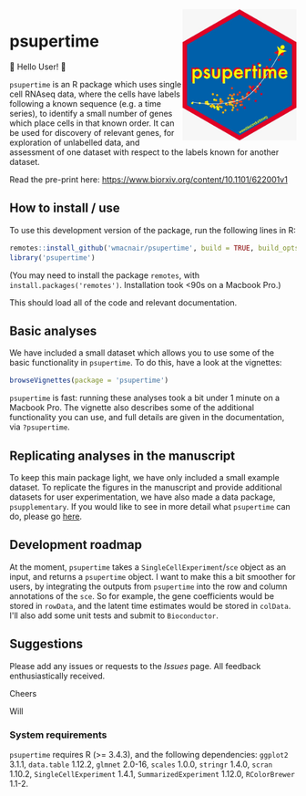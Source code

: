<img src="inst/extdata/psuper_sticker.jpeg" width="200" align="right"/> 

# psupertime

:wave: Hello User! :wave:

`psupertime` is an R package which uses single cell RNAseq data, where the cells have labels following a known sequence (e.g. a time series), to identify a small number of genes which place cells in that known order. It can be used for discovery of relevant genes, for exploration of unlabelled data, and assessment of one dataset with respect to the labels known for another dataset.

Read the pre-print here:
https://www.biorxiv.org/content/10.1101/622001v1

## How to install / use

To use this development version of the package, run the following lines in R:
```R
remotes::install_github('wmacnair/psupertime', build = TRUE, build_opts = c("--no-resave-data", "--no-manual"))
library('psupertime')
```
(You may need to install the package `remotes`, with `install.packages('remotes')`. Installation took <90s on a Macbook Pro.)

This should load all of the code and relevant documentation. 

## Basic analyses

We have included a small dataset which allows you to use some of the basic functionality in `psupertime`. To do this, have a look at the vignettes:
```R
browseVignettes(package = 'psupertime')
```
`psupertime` is fast: running these analyses took a bit under 1 minute on a Macbook Pro. 
The vignette also describes some of the additional functionality you can use, and full details are given in the documentation, via ```?psupertime```.


## Replicating analyses in the manuscript

To keep this main package light, we have only included a small example dataset. To replicate the figures in the manuscript and provide additional datasets for user experimentation, we have also made a data package, `psupplementary`. If you would like to see in more detail what `psupertime` can do, please go [here](https://github.com/wmacnair/psupplementary).


## Development roadmap

At the moment, `psupertime` takes a `SingleCellExperiment`/`sce` object as an input, and returns a `psupertime` object. I want to make this a bit smoother for users, by integrating the outputs from `psupertime` into the row and column annotations of the `sce`. So for example, the gene coefficients would be stored in `rowData`, and the latent time estimates would be stored in `colData`. I'll also add some unit tests and submit to `Bioconductor`.

## Suggestions

Please add any issues or requests to the _Issues_ page. All feedback enthusiastically received.

Cheers

Will




### System requirements

`psupertime` requires R (>= 3.4.3), and the following dependencies: `ggplot2` 3.1.1, `data.table` 1.12.2, `glmnet` 2.0-16, `scales` 1.0.0, `stringr` 1.4.0, `scran` 1.10.2, `SingleCellExperiment` 1.4.1, `SummarizedExperiment` 1.12.0, `RColorBrewer` 1.1-2.

